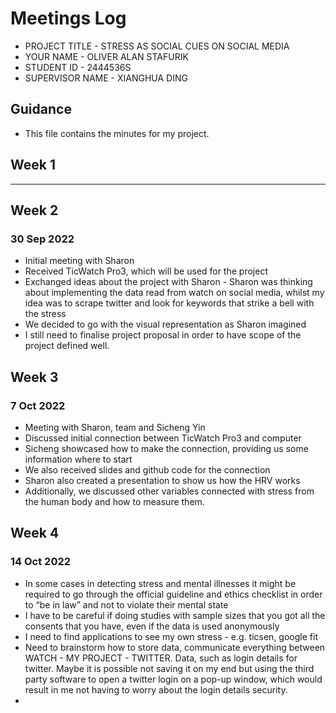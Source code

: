 # Meetings Log 

* PROJECT TITLE - STRESS AS SOCIAL CUES ON SOCIAL MEDIA
* YOUR NAME - OLIVER ALAN STAFURIK  
* STUDENT ID - 2444536S
* SUPERVISOR NAME - XIANGHUA DING 

## Guidance

* This file contains the minutes for my project. 

## Week 1
--------------------------------------------------------------------------------------

## Week 2

### 30 Sep 2022
* Initial meeting with Sharon
* Received TicWatch Pro3, which will be used for the project
* Exchanged ideas about the project with Sharon - Sharon was thinking about implementing the data read from watch on social media, whilst my idea was to scrape twitter and look for keywords that strike a bell with the stress
* We decided to go with the visual representation as Sharon imagined
* I still need to finalise project proposal in order to have scope of the project defined well.


## Week 3

### 7 Oct 2022
* Meeting with Sharon, team and Sicheng Yin
* Discussed initial connection between TicWatch Pro3 and computer
* Sicheng showcased how to make the connection, providing us some information where to start
* We also received slides and github code for the connection
* Sharon also created a presentation to show us how the HRV works 
* Additionally, we discussed other variables connected with stress from the human body and how to measure them.


## Week 4

### 14 Oct 2022
* In some cases in detecting stress and mental illnesses it might be required to go through the official guideline and ethics checklist in order to “be in law” and not to violate their mental state
* I have to be careful if doing studies with sample sizes that you got all the consents that you have, even if the data is used anonymously 
* I need to find applications to see my own stress - e.g. ticsen, google fit 
* Need to brainstorm how to store data, communicate everything between WATCH - MY PROJECT - TWITTER. Data, such as login details for twitter. Maybe it is possible not saving it on my end but using the third party software to open a twitter login on a pop-up window, which would result in me not having to worry about the login details security.
* 